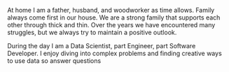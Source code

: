 At home I am a father, husband, and woodworker as time allows.  Family always come first in our house.  We are a strong family that supports each other through thick and thin.  Over the years we have encountered many struggles, but we always try to maintain a positive outlook.

During the day I am a Data Scientist, part Engineer, part Software Developer.  I enjoy diving into complex problems and finding creative ways to use data so answer questions